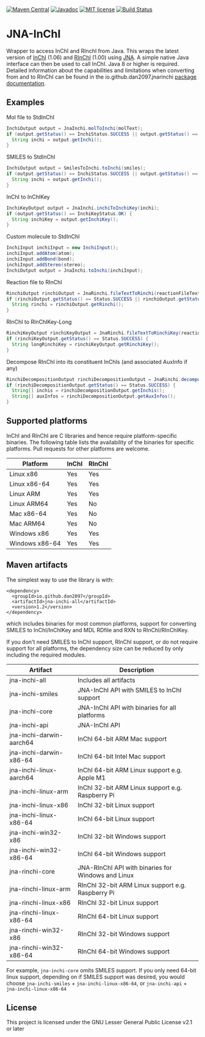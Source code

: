 [![Maven Central](https://img.shields.io/maven-central/v/io.github.dan2097/jna-inchi-all.svg?label=Maven%20Central)](https://search.maven.org/search?q=g:%22io.github.dan2097%22%20AND%20a:%22jna-inchi-all%22)
[![Javadoc](https://javadoc.io/badge/io.github.dan2097/jna-inchi-api.svg)](https://javadoc.io/doc/io.github.dan2097/jna-inchi-api)
[![MIT license](https://img.shields.io/badge/License-LGPLv2.1-blue.svg)](https://opensource.org/licenses/LGPL-2.1)
[![Build Status](https://github.com/dan2097/jna-inchi/workflows/ci_build/badge.svg)](https://github.com/dan2097/jna-inchi/actions)

# JNA-InChI
Wrapper to access InChI and RInchI from Java. This wraps the latest version of [InChI](https://www.inchi-trust.org/) (1.06) and [RInChI](https://github.com/IUPAC-InChI/RInChI) (1.00) using [JNA](https://github.com/java-native-access/jna).
A simple native Java interface can then be used to call InChI.
Java 8 or higher is required.
Detailed information about the capabilities and limitations when converting from and to RInChI can be found in the io.github.dan2097.jnarinchi [package documentation](https://github.com/dan2097/jna-inchi/blob/master/jna-rinchi-core/src/main/java/io/github/dan2097/jnarinchi/package-info.java).

## Examples
Mol file to StdInChI
```java
InchiOutput output = JnaInchi.molToInchi(molText);
if (output.getStatus() == InchiStatus.SUCCESS || output.getStatus() == InchiStatus.WARNING) {
  String inchi = output.getInchi();
}
```

SMILES to StdInChI
```java
InchiOutput output = SmilesToInchi.toInchi(smiles);
if (output.getStatus() == InchiStatus.SUCCESS || output.getStatus() == InchiStatus.WARNING) {
  String inchi = output.getInchi();
}
```

InChI to InChIKey
```java
InchiKeyOutput output = JnaInchi.inchiToInchiKey(inchi);
if (output.getStatus() == InchiKeyStatus.OK) {
  String inchiKey = output.getInchiKey();
}
```

Custom molecule to StdInChI
```java
InchiInput inchiInput = new InchiInput();
inchiInput.addAtom(atom);
inchiInput.addBond(bond);
inchiInput.addStereo(stereo);
InchiOutput output = JnaInchi.toInchi(inchiInput);
```

Reaction file to RInChI
```java
RinchiOutput rinchiOutput = JnaRinchi.fileTextToRinchi(reactionFileText);
if (rinchiOutput.getStatus() == Status.SUCCESS || rinchiOutput.getStatus() == Status.WARNING) {
  String rinchi = rinchiOutput.getRinchi();
}
```

RInChI to RInChIKey-Long
```java
RinchiKeyOutput rinchiKeyOutput = JnaRinchi.fileTextToRinchiKey(reactionFileText, RinchiKeyType.LONG);
if (rinchiKeyOutput.getStatus() == Status.SUCCESS) {
  String longRinchiKey = rinchiKeyOutput.getRinchiKey();
}
```

Decompose RInChI into its constituent InChIs (and associated AuxInfo if any)
```java
RinchiDecompositionOutput rinchiDecompositionOutput = JnaRinchi.decomposeRinchi(rinchi, rauxInfo);
if (rinchiDecompositionOutput.getStatus() == Status.SUCCESS) {
  String[] inchis = rinchiDecompositionOutput.getInchis();
  String[] auxInfos = rinchiDecompositionOutput.getAuxInfos();
}
```

## Supported platforms
InChI and RInChI are C libraries and hence require platform-specific binaries.
The following table lists the availability of the binaries for specific platforms.
Pull requests for other platforms are welcome.

| Platform       | InChI | RInChI |
|----------------|-------|--------|
| Linux x86      | Yes   | Yes    |
| Linux x86-64   | Yes   | Yes    |
| Linux ARM      | Yes   | Yes    |
| Linux ARM64    | Yes   | No     |
| Mac x86-64     | Yes   | No     |
| Mac ARM64      | Yes   | No     |
| Windows x86    | Yes   | Yes    |
| Windows x86-64 | Yes   | Yes    |

## Maven artifacts
The simplest way to use the library is with:
```
<dependency>
  <groupId>io.github.dan2097</groupId>
  <artifactId>jna-inchi-all</artifactId>
  <version>1.2</version>
</dependency>
```
which includes binaries for most common platforms, support for converting SMILES to InChI/InChIKey and MDL RDfile and RXN to RInChI/RInChIKey.

If you don't need SMILES to InChI support, RInChI support, or do not require support for all platforms, the dependency size can be reduced by only including the required modules.

| Artifact                 | Description                                       |
|--------------------------|---------------------------------------------------|
| jna-inchi-all            | Includes all artifacts                            |
| jna-inchi-smiles         | JNA-InChI API with SMILES to InChI support        |
| jna-inchi-core           | JNA-InChI API with binaries for all  platforms    |
| jna-inchi-api            | JNA-InChI API                                     |
| jna-inchi-darwin-aarch64 | InChI 64-bit ARM Mac support                      |
| jna-inchi-darwin-x86-64  | InChI 64-bit Intel Mac support                    |
| jna-inchi-linux-aarch64  | InChI 64-bit ARM Linux support e.g. Apple M1      |
| jna-inchi-linux-arm      | InChI 32-bit ARM Linux support e.g. Raspberry Pi  |
| jna-inchi-linux-x86      | InChI 32-bit Linux support                        |
| jna-inchi-linux-x86-64   | InChI 64-bit Linux support                        |
| jna-inchi-win32-x86      | InChI 32-bit Windows support                      |
| jna-inchi-win32-x86-64   | InChI 64-bit Windows support                      |
| jna-rinchi-core          | JNA-RInChI API with binaries for Windows and Linux|
| jna-rinchi-linux-arm     | RInChI 32-bit ARM Linux support e.g. Raspberry Pi |
| jna-rinchi-linux-x86     | RInChI 32-bit Linux support                       |
| jna-rinchi-linux-x86-64  | RInChI 64-bit Linux support                       |
| jna-rinchi-win32-x86     | RInChI 32-bit Windows support                     |
| jna-rinchi-win32-x86-64  | RInChI 64-bit Windows support                     |

For example, `jna-inchi-core` omits SMILES support. If you only need 64-bit linux support, depending on if SMILES support was desired, you would choose `jna-inchi-smiles` + `jna-inchi-linux-x86-64`, or `jna-inchi-api` + `jna-inchi-linux-x86-64`

## License
This project is licensed under the GNU Lesser General Public License v2.1 or later
